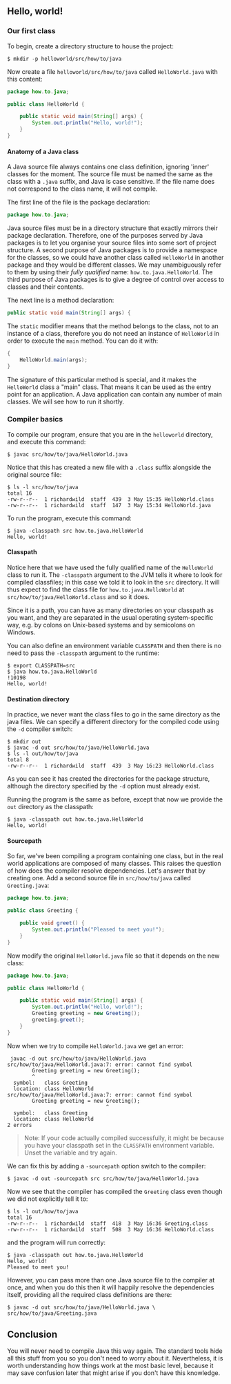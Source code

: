 ## Hello, world!

### Our first class

To begin, create a directory structure to house the project:

```shell
$ mkdir -p helloworld/src/how/to/java
```

Now create a file `helloworld/src/how/to/java` called `HelloWorld.java` with this content:

```java
package how.to.java;

public class HelloWorld {

    public static void main(String[] args) {
        System.out.println("Hello, world!");
    }
}
```

#### Anatomy of a Java class

A Java source file always contains one class definition, ignoring 'inner' classes for the moment. The source file must be named the same as the class with a `.java` suffix, and Java is case sensitive. If the file name does not correspond to the class name, it will not compile.

The first line of the file is the package declaration:

```java
package how.to.java;
```

Java source files must be in a directory structure that exactly mirrors their package declaration. Therefore, one of the purposes served by Java packages is to let you organise your source files into some sort of project structure. A second purpose of Java packages is to provide a namespace for the classes, so we could have another class called `HelloWorld` in another package and they would be different classes. We may unambiguously refer to them by using their *fully qualified* name: `how.to.java.HelloWorld`. The third purpose of Java packages is to give a degree of control over access to classes and their contents.

The next line is a method declaration:

```java
public static void main(String[] args) {
```

The `static` modifier means that the method belongs to the class, not to an instance of a class, therefore you do not need an instance of `HelloWorld` in order to execute the `main` method. You can do it with:

```java
{
    HelloWorld.main(args);
}
```

The signature of this particular method is special, and it makes the `HelloWorld` class a "main" class. That means it can be used as the entry point for an application. A Java application can contain any number of main classes. We will see how to run it shortly.

### Compiler basics

To compile our program, ensure that you are in the `helloworld` directory, and execute this command:

```shell
$ javac src/how/to/java/HelloWorld.java
```

Notice that this has created a new file with a `.class` suffix alongside the original source file:

```shell
$ ls -l src/how/to/java
total 16
-rw-r--r--  1 richardwild  staff  439  3 May 15:35 HelloWorld.class
-rw-r--r--  1 richardwild  staff  147  3 May 15:34 HelloWorld.java
```

To run the program, execute this command:

```shell
$ java -classpath src how.to.java.HelloWorld
Hello, world!
```

#### Classpath

Notice here that we have used the fully qualified name of the `HelloWorld` class to run it. The `-classpath` argument to the JVM tells it where to look for compiled classfiles; in this case we told it to look in the `src` directory. It will thus expect to find the class file for `how.to.java.HelloWorld` at `src/how/to/java/HelloWorld.class` and so it does.

Since it is a path, you can have as many directories on your classpath as you want, and they are separated in the usual operating system-specific way, e.g. by colons on Unix-based systems and by semicolons on Windows.

You can also define an environment variable `CLASSPATH` and then there is no need to pass the `-classpath` argument to the runtime:

```shell
$ export CLASSPATH=src
$ java how.to.java.HelloWorld                                                                                        !10198
Hello, world!
```

#### Destination directory

In practice, we never want the class files to go in the same directory as the java files. We can specify a different directory for the compiled code using the `-d` compiler switch:

```shell
$ mkdir out
$ javac -d out src/how/to/java/HelloWorld.java
$ ls -l out/how/to/java
total 8
-rw-r--r--  1 richardwild  staff  439  3 May 16:23 HelloWorld.class
```

As you can see it has created the directories for the package structure, although the directory specified by the `-d` option must already exist.

Running the program is the same as before, except that now we provide the `out` directory as the classpath:

```shell
$ java -classpath out how.to.java.HelloWorld
Hello, world!
```

#### Sourcepath

So far, we've been compiling a program containing one class, but in the real world applications are composed of many classes. This raises the question of how does the compiler resolve dependencies. Let's answer that by creating one. Add a second source file in `src/how/to/java` called `Greeting.java`:

```java
package how.to.java;

public class Greeting {

    public void greet() {
        System.out.println("Pleased to meet you!");
    }
}
```

Now modify the original `HelloWorld.java` file so that it depends on the new class:

```java
package how.to.java;

public class HelloWorld {

    public static void main(String[] args) {
        System.out.println("Hello, world!");
        Greeting greeting = new Greeting();
        greeting.greet();
    }
}
```

Now when we try to compile `HelloWorld.java` we get an error:

```shell
 javac -d out src/how/to/java/HelloWorld.java
src/how/to/java/HelloWorld.java:7: error: cannot find symbol
        Greeting greeting = new Greeting();
        ^
  symbol:   class Greeting
  location: class HelloWorld
src/how/to/java/HelloWorld.java:7: error: cannot find symbol
        Greeting greeting = new Greeting();
                                ^
  symbol:   class Greeting
  location: class HelloWorld
2 errors
```

> Note: If your code actually compiled successfully, it might be because you have your classpath set in the `CLASSPATH` environment variable. Unset the variable and try again.

We can fix this by adding a `-sourcepath` option switch to the compiler:

```shell
$ javac -d out -sourcepath src src/how/to/java/HelloWorld.java
```

Now we see that the compiler has compiled the `Greeting` class even though we did not explicitly tell it to:

```shell
$ ls -l out/how/to/java
total 16
-rw-r--r--  1 richardwild  staff  418  3 May 16:36 Greeting.class
-rw-r--r--  1 richardwild  staff  508  3 May 16:36 HelloWorld.class
```

and the program will run correctly:

```shell
$ java -classpath out how.to.java.HelloWorld
Hello, world!
Pleased to meet you!
```

However, you can pass more than one Java source file to the compiler at once, and when you do this then it will happily resolve the dependencies itself, providing all the required class definitions are there:

```shell
$ javac -d out src/how/to/java/HelloWorld.java \
src/how/to/java/Greeting.java
```

## Conclusion

You will never need to compile Java this way again. The standard tools hide all this stuff from you so you don't need to worry about it. Nevertheless, it is worth understanding how things work at the most basic level, because it may save confusion later that might arise if you don't have this knowledge.